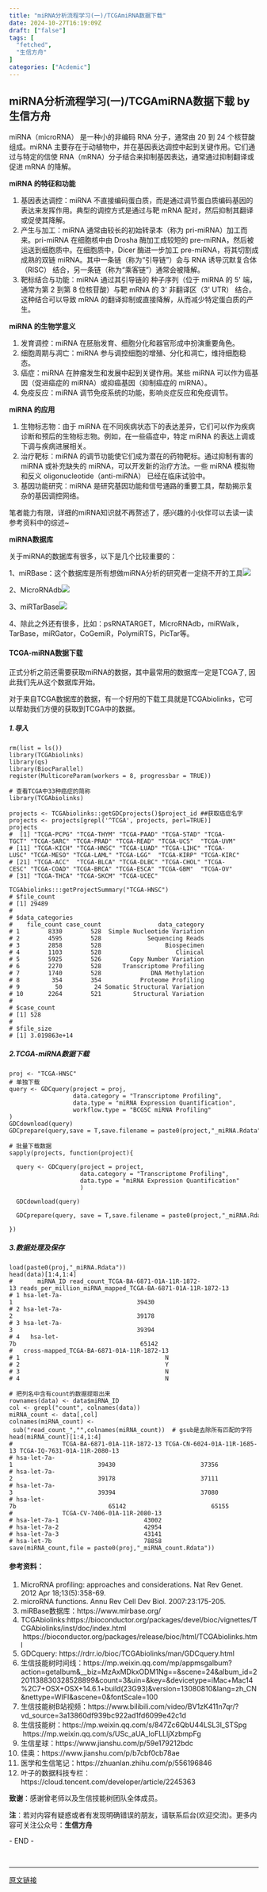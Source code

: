 ```yaml
---
title: "miRNA分析流程学习(一)/TCGAmiRNA数据下载"
date: 2024-10-27T16:19:09Z
draft: ["false"]
tags: [
  "fetched",
  "生信方舟"
]
categories: ["Acdemic"]
---
```

miRNA分析流程学习(一)/TCGAmiRNA数据下载 by 生信方舟
------
<div><section data-tool="mdnice编辑器" data-website="https://www.mdnice.com"><p data-tool="mdnice编辑器">miRNA（microRNA） 是一种小的非编码 RNA 分子，通常由 20 到 24 个核苷酸组成。miRNA 主要存在于动植物中，并在基因表达调控中起到关键作用。它们通过与特定的信使 RNA（mRNA）分子结合来抑制基因表达，通常通过抑制翻译或促进 mRNA 的降解。</p><p data-tool="mdnice编辑器"><strong>miRNA 的特征和功能</strong></p><ol data-tool="mdnice编辑器"><li><section>基因表达调控：miRNA 不直接编码蛋白质，而是通过调节蛋白质编码基因的表达来发挥作用。典型的调控方式是通过与靶 mRNA 配对，然后抑制其翻译或促使其降解。</section></li><li><section>产生与加工：miRNA 通常由较长的初始转录本（称为 pri-miRNA）加工而来。pri-miRNA 在细胞核中由 Drosha 酶加工成较短的 pre-miRNA，然后被运送到细胞质中。在细胞质中，Dicer 酶进一步加工 pre-miRNA，将其切割成成熟的双链 miRNA。其中一条链（称为“引导链”）会与 RNA 诱导沉默复合体（RISC） 结合，另一条链（称为“乘客链”）通常会被降解。</section></li><li><section>靶标结合与功能：miRNA 通过其引导链的 种子序列（位于 miRNA 的 5' 端，通常为第 2 到第 8 位核苷酸）与靶 mRNA 的 3' 非翻译区（3' UTR） 结合。这种结合可以导致 mRNA 的翻译抑制或直接降解，从而减少特定蛋白质的产生。</section></li></ol><p data-tool="mdnice编辑器"><strong>miRNA 的生物学意义</strong></p><ol data-tool="mdnice编辑器"><li><section>发育调控：miRNA 在胚胎发育、细胞分化和器官形成中扮演重要角色。</section></li><li><section>细胞周期与凋亡：miRNA 参与调控细胞的增殖、分化和凋亡，维持细胞稳态。</section></li><li><section>癌症：miRNA 在肿瘤发生和发展中起到关键作用。某些 miRNA 可以作为癌基因（促进癌症的 miRNA）或抑癌基因（抑制癌症的 miRNA）。</section></li><li><section>免疫反应：miRNA 调节免疫系统的功能，影响炎症反应和免疫调节。</section></li></ol><p data-tool="mdnice编辑器"><strong>miRNA 的应用</strong></p><ol data-tool="mdnice编辑器"><li><section>生物标志物：由于 miRNA 在不同疾病状态下的表达差异，它们可以作为疾病诊断和预后的生物标志物。例如，在一些癌症中，特定 miRNA 的表达上调或下调与疾病进展相关。</section></li><li><section>治疗靶标：miRNA 的调节功能使它们成为潜在的药物靶标。通过抑制有害的 miRNA 或补充缺失的 miRNA，可以开发新的治疗方法。一些 miRNA 模拟物和反义 oligonucleotide（anti-miRNA） 已经在临床试验中。</section></li><li><section>基因功能研究：miRNA 是研究基因功能和信号通路的重要工具，帮助揭示复杂的基因调控网络。</section></li></ol><p data-tool="mdnice编辑器">笔者能力有限，详细的miRNA知识就不再赘述了，感兴趣的小伙伴可以去读一读参考资料中的综述~</p><p data-tool="mdnice编辑器"><strong>miRNA数据库</strong></p><p data-tool="mdnice编辑器">关于miRNA的数据库有很多，以下是几个比较重要的：</p><p data-tool="mdnice编辑器">1、miRBase：这个数据库是所有想做miRNA分析的研究者一定绕不开的工具<img data-imgfileid="100002705" data-ratio="0.49944994499449946" data-src="https://mmbiz.qpic.cn/sz_mmbiz_png/0SOG4MpDAyEPReusWpRAXsdGesJictddV3rnkU9hO0LclSFFp0ic1ADBo7AtFbTdGAMZX6Qb2icGhw44Mvic7DC1Pg/640?wx_fmt=png&amp;from=appmsg" data-type="png" data-w="909" src="https://mmbiz.qpic.cn/sz_mmbiz_png/0SOG4MpDAyEPReusWpRAXsdGesJictddV3rnkU9hO0LclSFFp0ic1ADBo7AtFbTdGAMZX6Qb2icGhw44Mvic7DC1Pg/640?wx_fmt=png&amp;from=appmsg"></p><p data-tool="mdnice编辑器">2、MicroRNAdb<img data-imgfileid="100002706" data-ratio="0.376" data-src="https://mmbiz.qpic.cn/sz_mmbiz_png/0SOG4MpDAyEPReusWpRAXsdGesJictddVcB23ib3ibDmkKr6p5GMCqaBU1Tsib4weguPLBibfBh9AuMpZpZRy97oeXQ/640?wx_fmt=png&amp;from=appmsg" data-type="png" data-w="750" src="https://mmbiz.qpic.cn/sz_mmbiz_png/0SOG4MpDAyEPReusWpRAXsdGesJictddVcB23ib3ibDmkKr6p5GMCqaBU1Tsib4weguPLBibfBh9AuMpZpZRy97oeXQ/640?wx_fmt=png&amp;from=appmsg"></p><p data-tool="mdnice编辑器">3、miRTarBase<img data-imgfileid="100002707" data-ratio="0.6280864197530864" data-src="https://mmbiz.qpic.cn/sz_mmbiz_png/0SOG4MpDAyEPReusWpRAXsdGesJictddVjpfoaPUxlN6FojscgqzAsD88vtqyss0R6o74xxcPHkJj4ia3o0zPichA/640?wx_fmt=png&amp;from=appmsg" data-type="png" data-w="648" src="https://mmbiz.qpic.cn/sz_mmbiz_png/0SOG4MpDAyEPReusWpRAXsdGesJictddVjpfoaPUxlN6FojscgqzAsD88vtqyss0R6o74xxcPHkJj4ia3o0zPichA/640?wx_fmt=png&amp;from=appmsg"></p><p data-tool="mdnice编辑器">4、除此之外还有很多，比如：psRNATARGET，MicroRNAdb，miRWalk，TarBase，miRGator，CoGemiR，PolymiRTS，PicTar等。</p><h4 data-tool="mdnice编辑器"><span></span>TCGA-miRNA数据下载<span></span></h4><p data-tool="mdnice编辑器">正式分析之前还需要获取miRNA的数据，其中最常用的数据库一定是TCGA了, 因此我们先从这个数据库开始。</p><p data-tool="mdnice编辑器">对于来自TCGA数据库的数据，有一个好用的下载工具就是TCGAbiolinks，它可以帮助我们方便的获取到TCGA中的数据。</p><h5 data-tool="mdnice编辑器"><span></span>1.导入<span></span></h5><pre data-tool="mdnice编辑器"><span></span><code>rm(list = ls())<br><span>library</span>(TCGAbiolinks)<br><span>library</span>(qs)<br><span>library</span>(BiocParallel)<br>register(MulticoreParam(workers = <span>8</span>, progressbar = <span>TRUE</span>)) <br><br><span># 查看TCGA中33种癌症的简称</span><br><span>library</span>(TCGAbiolinks)<br><br>projects &lt;- TCGAbiolinks::getGDCprojects()$project_id <span>##获取癌症名字</span><br>projects &lt;- projects[grepl(<span>'^TCGA'</span>, projects, perl=<span>TRUE</span>)]<br>projects<br><span>#  [1] "TCGA-PCPG" "TCGA-THYM" "TCGA-PAAD" "TCGA-STAD" "TCGA-TGCT" "TCGA-SARC" "TCGA-PRAD" "TCGA-READ" "TCGA-UCS"  "TCGA-UVM" </span><br><span># [11] "TCGA-KICH" "TCGA-HNSC" "TCGA-LUAD" "TCGA-LIHC" "TCGA-LUSC" "TCGA-MESO" "TCGA-LAML" "TCGA-LGG"  "TCGA-KIRP" "TCGA-KIRC"</span><br><span># [21] "TCGA-ACC"  "TCGA-BLCA" "TCGA-DLBC" "TCGA-CHOL" "TCGA-CESC" "TCGA-COAD" "TCGA-BRCA" "TCGA-ESCA" "TCGA-GBM"  "TCGA-OV"  </span><br><span># [31] "TCGA-THCA" "TCGA-SKCM" "TCGA-UCEC"</span><br><br>TCGAbiolinks:::getProjectSummary(<span>"TCGA-HNSC"</span>)<br><span># $file_count</span><br><span># [1] 29489</span><br><span># </span><br><span># $data_categories</span><br><span>#    file_count case_count                data_category</span><br><span># 1        8330        528  Simple Nucleotide Variation</span><br><span># 2        4595        528             Sequencing Reads</span><br><span># 3        2858        528                  Biospecimen</span><br><span># 4        1103        528                     Clinical</span><br><span># 5        5925        526        Copy Number Variation</span><br><span># 6        2270        528      Transcriptome Profiling</span><br><span># 7        1740        528              DNA Methylation</span><br><span># 8         354        354           Proteome Profiling</span><br><span># 9          50         24 Somatic Structural Variation</span><br><span># 10       2264        521         Structural Variation</span><br><span># </span><br><span># $case_count</span><br><span># [1] 528</span><br><span># </span><br><span># $file_size</span><br><span># [1] 3.019863e+14</span><br></code></pre><h5 data-tool="mdnice编辑器"><span></span>2.TCGA-miRNA数据下载<span></span></h5><pre data-tool="mdnice编辑器"><span></span><code>proj &lt;- <span>"TCGA-HNSC"</span><br><span># 单独下载</span><br>query &lt;- GDCquery(project = proj,<br>                  data.category = <span>"Transcriptome Profiling"</span>,<br>                  data.type = <span>"miRNA Expression Quantification"</span>,<br>                  workflow.type = <span>"BCGSC miRNA Profiling"</span> <br>)<br>GDCdownload(query)<br>GDCprepare(query,save = <span>T</span>,save.filename = paste0(project,<span>"_miRNA.Rdata"</span>))<br><br><span># 批量下载数据</span><br>sapply(projects, <span>function</span>(project){<br>  <br>  query &lt;- GDCquery(project = project,<br>                    data.category = <span>"Transcriptome Profiling"</span>,<br>                    data.type = <span>"miRNA Expression Quantification"</span><br>                    )<br>  <br>  GDCdownload(query)<br>  <br>  GDCprepare(query, save = <span>T</span>,save.filename = paste0(project,<span>"_miRNA.Rdata"</span>))<br>  <br>})<br></code></pre><h5 data-tool="mdnice编辑器"><span></span>3.数据处理及保存<span></span></h5><pre data-tool="mdnice编辑器"><span></span><code>load(paste0(proj,<span>"_miRNA.Rdata"</span>))<br>head(data)[<span>1</span>:<span>4</span>,<span>1</span>:<span>4</span>]<br><span>#       miRNA_ID read_count_TCGA-BA-6871-01A-11R-1872-13 reads_per_million_miRNA_mapped_TCGA-BA-6871-01A-11R-1872-13</span><br><span># 1 hsa-let-7a-1                                   39430                                                    8590.708</span><br><span># 2 hsa-let-7a-2                                   39178                                                    8535.804</span><br><span># 3 hsa-let-7a-3                                   39394                                                    8582.864</span><br><span># 4   hsa-let-7b                                   65142                                                   14192.642</span><br><span>#   cross-mapped_TCGA-BA-6871-01A-11R-1872-13</span><br><span># 1                                         N</span><br><span># 2                                         Y</span><br><span># 3                                         N</span><br><span># 4                                         N</span><br><br><span># 把列名中含有count的数据提取出来</span><br>rownames(data) &lt;- data$miRNA_ID<br>col &lt;- grepl(<span>"count"</span>, colnames(data))<br>miRNA_count &lt;- data[,col]<br>colnames(miRNA_count) &lt;- sub(<span>"read_count_"</span>,<span>""</span>,colnames(miRNA_count))  <span># gsub是去除所有匹配的字符</span><br>head(miRNA_count)[<span>1</span>:<span>4</span>,<span>1</span>:<span>4</span>]<br><span>#              TCGA-BA-6871-01A-11R-1872-13 TCGA-CN-6024-01A-11R-1685-13 TCGA-IQ-7631-01A-11R-2080-13</span><br><span># hsa-let-7a-1                        39430                        37356                        78370</span><br><span># hsa-let-7a-2                        39178                        37111                        78621</span><br><span># hsa-let-7a-3                        39394                        37080                        79843</span><br><span># hsa-let-7b                          65142                        65155                       193506</span><br><span>#              TCGA-CV-7406-01A-11R-2080-13</span><br><span># hsa-let-7a-1                        43002</span><br><span># hsa-let-7a-2                        42954</span><br><span># hsa-let-7a-3                        43141</span><br><span># hsa-let-7b                          78858</span><br>save(miRNA_count,file = paste0(proj,<span>"_miRNA_count.Rdata"</span>))<br></code></pre><h4 data-tool="mdnice编辑器"><span></span>参考资料：<span></span></h4><ol data-tool="mdnice编辑器"><li><section>MicroRNA profiling: approaches and considerations. Nat Rev Genet. 2012 Apr 18;13(5):358-69.</section></li><li><section>microRNA functions. Annu Rev Cell Dev Biol. 2007:23:175-205.</section></li><li><section>miRBase数据库：https://www.mirbase.org/</section></li><li><section>TCGAbiolinks:https://bioconductor.org/packages/devel/bioc/vignettes/TCGAbiolinks/inst/doc/index.html  https://bioconductor.org/packages/release/bioc/html/TCGAbiolinks.html</section></li><li><section>GDCquery: https://rdrr.io/bioc/TCGAbiolinks/man/GDCquery.html</section></li><li><section>生信技能树时间线：https://mp.weixin.qq.com/mp/appmsgalbum?action=getalbum&amp;__biz=MzAxMDkxODM1Ng==&amp;scene=24&amp;album_id=2201138830328528899&amp;count=3&amp;uin=&amp;key=&amp;devicetype=iMac+Mac14%2C7+OSX+OSX+14.6.1+build(23G93)&amp;version=13080810&amp;lang=zh_CN&amp;nettype=WIFI&amp;ascene=0&amp;fontScale=100</section></li><li><section>生信技能树B站视频：https://www.bilibili.com/video/BV1zK411n7qr/?vd_source=3a13860df939bc922ad1fd6099e42c1d</section></li><li><section>生信技能树：https://mp.weixin.qq.com/s/847Zc6QbU44LSL3l_STSpg  https://mp.weixin.qq.com/s/USc_aUA_loFLLljXzbmpFg</section></li><li><section>生信星球：https://www.jianshu.com/p/59e179212bdc</section></li><li><section>佳奥：https://www.jianshu.com/p/b7cbf0cb78ae</section></li><li><section>医学和生信笔记：https://zhuanlan.zhihu.com/p/556196846</section></li><li><section>叶子的数据科技专栏：https://cloud.tencent.com/developer/article/2245363</section></li></ol><p data-tool="mdnice编辑器"><strong>致谢</strong>：感谢曾老师以及生信技能树团队全体成员。</p><p data-tool="mdnice编辑器"><strong>注</strong>：若对内容有疑惑或者有发现明确错误的朋友，请联系后台(欢迎交流)。更多内容可关注公众号：<strong>生信方舟</strong></p><span>- END -</span></section><p><br></p><p><mp-style-type data-value="3"></mp-style-type></p></div>  
<hr>
<a href="https://mp.weixin.qq.com/s/l2eOdrqgM64ZVPX77XWmdw",target="_blank" rel="noopener noreferrer">原文链接</a>
